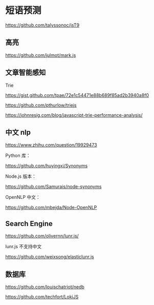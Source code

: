 短语预测
===

https://github.com/talyssonoc/jsT9


高亮
---

https://github.com/julmot/mark.js

文章智能感知
---

Trie

https://gist.github.com/tpae/72e1c54471e88b689f85ad2b3940a8f0

https://github.com/pthurlow/triejs

https://johnresig.com/blog/javascript-trie-performance-analysis/

中文 nlp
---

https://www.zhihu.com/question/19929473

Python 库：

https://github.com/huyingxi/Synonyms

Node.js 版本：

https://github.com/Samurais/node-synonyms

OpenNLP 中文：

https://github.com/mbejda/Node-OpenNLP

Search Engine
---

https://github.com/olivernn/lunr.js/

lunr.js 不支持中文

https://github.com/weixsong/elasticlunr.js


数据库
---

https://github.com/louischatriot/nedb

https://github.com/techfort/LokiJS

